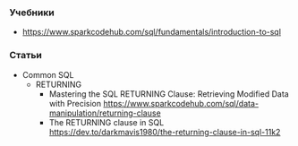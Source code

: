 ### Учебники

- https://www.sparkcodehub.com/sql/fundamentals/introduction-to-sql

### Статьи

- Common SQL
    - RETURNING
        - Mastering the SQL RETURNING Clause: Retrieving Modified Data with Precision https://www.sparkcodehub.com/sql/data-manipulation/returning-clause
        - The RETURNING clause in SQL https://dev.to/darkmavis1980/the-returning-clause-in-sql-11k2